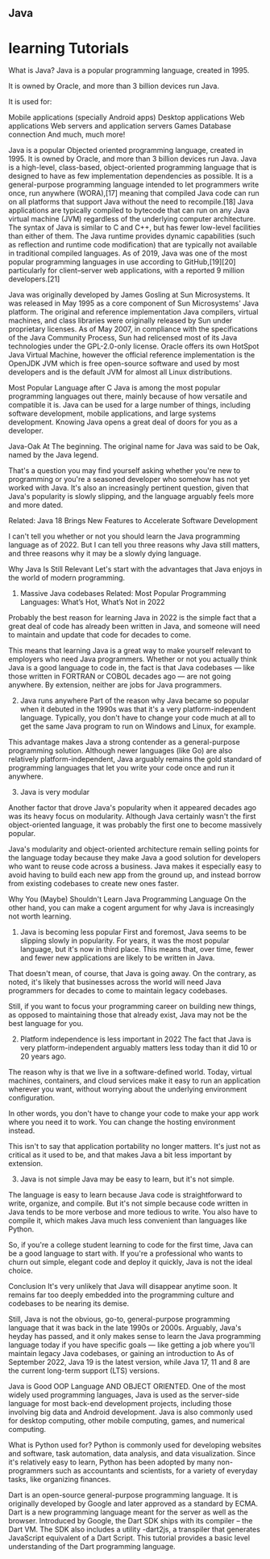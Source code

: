 
## Java
# learning Tutorials
What is Java?
Java is a popular programming language, created in 1995.

It is owned by Oracle, and more than 3 billion devices run Java.

It is used for:

Mobile applications (specially Android apps)
Desktop applications
Web applications
Web servers and application servers
Games
Database connection
And much, much more!

Java is a popular Objected oriented programming language, created in 1995.
It is owned by Oracle, and more than 3 billion devices run Java.
Java is a high-level, class-based, object-oriented programming language that is designed to have as few implementation dependencies as possible. It is a general-purpose programming language intended to let programmers write once, run anywhere (WORA),[17] meaning that compiled Java code can run on all platforms that support Java without the need to recompile.[18] Java applications are typically compiled to bytecode that can run on any Java virtual machine (JVM) regardless of the underlying computer architecture. The syntax of Java is similar to C and C++, but has fewer low-level facilities than either of them. The Java runtime provides dynamic capabilities (such as reflection and runtime code modification) that are typically not available in traditional compiled languages. As of 2019, Java was one of the most popular programming languages in use according to GitHub,[19][20] particularly for client–server web applications, with a reported 9 million developers.[21]

Java was originally developed by James Gosling at Sun Microsystems. It was released in May 1995 as a core component of Sun Microsystems' Java platform. The original and reference implementation Java compilers, virtual machines, and class libraries were originally released by Sun under proprietary licenses. As of May 2007, in compliance with the specifications of the Java Community Process, Sun had relicensed most of its Java technologies under the GPL-2.0-only license. Oracle offers its own HotSpot Java Virtual Machine, however the official reference implementation is the OpenJDK JVM which is free open-source software and used by most developers and is the default JVM for almost all Linux distributions.

Most Popular Language after C
Java is among the most popular programming languages out there, mainly because of how versatile and compatible it is. Java can be used for a large number of things, including software development, mobile applications, and large systems development. Knowing Java opens a great deal of doors for you as a developer.

Java-Oak At The beginning. The original name for Java was said to be Oak, named by the Java legend.


That's a question you may find yourself asking whether you're new to programming or you're a seasoned developer who somehow has not yet worked with Java. It's also an increasingly pertinent question, given that Java's popularity is slowly slipping, and the language arguably feels more and more dated.

Related: Java 18 Brings New Features to Accelerate Software Development

I can't tell you whether or not you should learn the Java programming language as of 2022. But I can tell you three reasons why Java still matters, and three reasons why it may be a slowly dying language.

Why Java Is Still Relevant
Let's start with the advantages that Java enjoys in the world of modern programming.

1. Massive Java codebases
Related: Most Popular Programming Languages: What’s Hot, What’s Not in 2022

Probably the best reason for learning Java in 2022 is the simple fact that a great deal of code has already been written in Java, and someone will need to maintain and update that code for decades to come.

This means that learning Java is a great way to make yourself relevant to employers who need Java programmers. Whether or not you actually think Java is a good language to code in, the fact is that Java codebases — like those written in FORTRAN or COBOL decades ago — are not going anywhere. By extension, neither are jobs for Java programmers.

2. Java runs anywhere
Part of the reason why Java became so popular when it debuted in the 1990s was that it's a very platform-independent language. Typically, you don't have to change your code much at all to get the same Java program to run on Windows and Linux, for example.

This advantage makes Java a strong contender as a general-purpose programming solution. Although newer languages (like Go) are also relatively platform-independent, Java arguably remains the gold standard of programming languages that let you write your code once and run it anywhere.

3. Java is very modular

Another factor that drove Java's popularity when it appeared decades ago was its heavy focus on modularity. Although Java certainly wasn't the first object-oriented language, it was probably the first one to become massively popular.

Java's modularity and object-oriented architecture remain selling points for the language today because they make Java a good solution for developers who want to reuse code across a business. Java makes it especially easy to avoid having to build each new app from the ground up, and instead borrow from existing codebases to create new ones faster.

Why You (Maybe) Shouldn't Learn Java Programming Language
On the other hand, you can make a cogent argument for why Java is increasingly not worth learning.

1. Java is becoming less popular
First and foremost, Java seems to be slipping slowly in popularity. For years, it was the most popular language, but it's now in third place. This means that, over time, fewer and fewer new applications are likely to be written in Java.


That doesn't mean, of course, that Java is going away. On the contrary, as noted, it's likely that businesses across the world will need Java programmers for decades to come to maintain legacy codebases.

Still, if you want to focus your programming career on building new things, as opposed to maintaining those that already exist, Java may not be the best language for you.

2. Platform independence is less important in 2022
The fact that Java is very platform-independent arguably matters less today than it did 10 or 20 years ago.

The reason why is that we live in a software-defined world. Today, virtual machines, containers, and cloud services make it easy to run an application wherever you want, without worrying about the underlying environment configuration.

In other words, you don't have to change your code to make your app work where you need it to work. You can change the hosting environment instead.

This isn't to say that application portability no longer matters. It's just not as critical as it used to be, and that makes Java a bit less important by extension.

3. Java is not simple
Java may be easy to learn, but it's not simple.

The language is easy to learn because Java code is straightforward to write, organize, and compile. But it's not simple because code written in Java tends to be more verbose and more tedious to write. You also have to compile it, which makes Java much less convenient than languages like Python.

So, if you're a college student learning to code for the first time, Java can be a good language to start with. If you're a professional who wants to churn out simple, elegant code and deploy it quickly, Java is not the ideal choice.

Conclusion
It's very unlikely that Java will disappear anytime soon. It remains far too deeply embedded into the programming culture and codebases to be nearing its demise.

Still, Java is not the obvious, go-to, general-purpose programming language that it was back in the late 1990s or 2000s. Arguably, Java's heyday has passed, and it only makes sense to learn the Java programming language today if you have specific goals — like getting a job where you'll maintain legacy Java codebases, or gaining an introduction to 
As of September 2022, Java 19 is the latest version, while Java 17, 11 and 8 are the current long-term support (LTS) versions.

Java is Good OOP Language AND OBJECT ORIENTED.
One of the most widely used programming languages, Java is used as the server-side language for most back-end development projects, including those involving big data and Android development. Java is also commonly used for desktop computing, other mobile computing, games, and numerical computing.

What is Python used for?
Python is commonly used for developing websites and software, task automation, data analysis, and data visualization. Since it's relatively easy to learn, Python has been adopted by many non-programmers such as accountants and scientists, for a variety of everyday tasks, like organizing finances.

Dart is an open-source general-purpose programming language. It is originally developed by Google and later approved as a standard by ECMA. Dart is a new programming language meant for the server as well as the browser. Introduced by Google, the Dart SDK ships with its compiler – the Dart VM. The SDK also includes a utility -dart2js, a transpiler that generates JavaScript equivalent of a Dart Script. This tutorial provides a basic level understanding of the Dart programming language.


